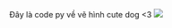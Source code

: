 Đây là code py về vẽ hình cute dog <3
<img src ="![Uploading z5810890171033_97081e15a74d3fc68bf17816b84cda3b.jpg…]()
">
